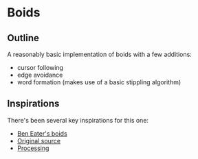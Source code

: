# Boids

## Outline

A reasonably basic implementation of boids with a few additions:

- cursor following
- edge avoidance
- word formation (makes use of a basic stippling algorithm)

## Inspirations

There's been several key inspirations for this one:

- [Ben Eater's boids](https://eater.net/boids)
- [Original source](http://www.red3d.com/cwr/boids/)
- [Processing](https://processing.org/examples/flocking.html)
